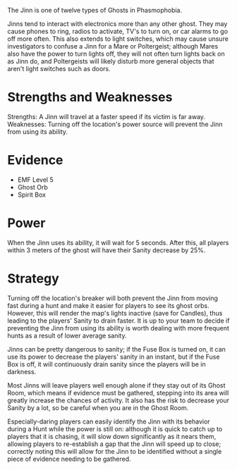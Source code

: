 The Jinn is one of twelve types of Ghosts in Phasmophobia.

Jinns tend to interact with electronics more than any other ghost. They may cause phones to ring, radios to activate, TV&apos;s to turn on, or car alarms to go off more often. This also extends to light switches, which may cause unsure investigators to confuse a Jinn for a Mare or Poltergeist; although Mares also have the power to turn lights off, they will not often turn lights back on as Jinn do, and Poltergeists will likely disturb more general objects that aren&apos;t light switches such as doors.


# Strengths and Weaknesses
Strengths: A Jinn will travel at a faster speed if its victim is far away.
Weaknesses: Turning off the location&apos;s power source will prevent the Jinn from using its ability.

# Evidence
- EMF Level 5
- Ghost Orb
- Spirit Box

# Power
When the Jinn uses its ability, it will wait for 5 seconds. After this, all players within 3 meters of the ghost will have their Sanity decrease by 25%.

# Strategy
Turning off the location&apos;s breaker will both prevent the Jinn from moving fast during a hunt and make it easier for players to see its ghost orbs. However, this will render the map&apos;s lights inactive (save for Candles), thus leading to the players&apos; Sanity to drain faster. It is up to your team to decide if preventing the Jinn from using its ability is worth dealing with more frequent hunts as a result of lower average sanity.

Jinns can be pretty dangerous to sanity; if the Fuse Box is turned on, it can use its power to decrease the players&apos; sanity in an instant, but if the Fuse Box is off, it will continuously drain sanity since the players will be in darkness.

Most Jinns will leave players well enough alone if they stay out of its Ghost Room, which means if evidence must be gathered, stepping into its area will greatly increase the chances of activity. It also has the risk to decrease your Sanity by a lot, so be careful when you are in the Ghost Room.

Especially-daring players can easily identify the Jinn with its behavior during a Hunt while the power is still on: although it is quick to catch up to players that it is chasing, it will slow down significantly as it nears them, allowing players to re-establish a gap that the Jinn will speed up to close; correctly noting this will allow for the Jinn to be identified without a single piece of evidence needing to be gathered.
